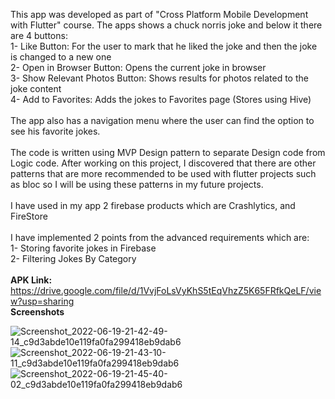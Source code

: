 This app was developed as part of "Cross Platform Mobile Development with Flutter" course. The apps shows a chuck norris joke and below it there are 4 buttons:<br>
1- Like Button: For the user to mark that he liked the joke and then the joke is changed to a new one<br>
2- Open in Browser Button: Opens the current joke in browser<br>
3- Show Relevant Photos Button: Shows results for photos related to the joke content<br>
4- Add to Favorites: Adds the jokes to Favorites page (Stores using Hive) <br>
<br>
The app also has a navigation menu where the user can find the option to see his favorite jokes. <br>
<br>
The code is written using MVP Design pattern to separate Design code from Logic code. After working on this project, I discovered that there are other patterns that are more recommended to be used with flutter projects such as bloc so I will be using these patterns in my future projects.<br>
<br>
I have used in my app 2 firebase products which are Crashlytics, and FireStore<br>
<br>
I have implemented 2 points from the advanced requirements which are:<br>
1- Storing favorite jokes in Firebase<br>
2- Filtering Jokes By Category<br>
<br>
**APK Link:** https://drive.google.com/file/d/1VvjFoLsVyKhS5tEqVhzZ5K65FRfkQeLF/view?usp=sharing <br>
**Screenshots** <br>

![Screenshot_2022-06-19-21-42-49-14_c9d3abde10e119fa0fa299418eb9dab6](https://user-images.githubusercontent.com/32040158/174496001-db207909-895a-47fd-806a-6468f8b95223.jpg)
![Screenshot_2022-06-19-21-43-10-11_c9d3abde10e119fa0fa299418eb9dab6](https://user-images.githubusercontent.com/32040158/174496013-1455dcab-f9d2-493c-bacd-b8089b2f5d56.jpg)
![Screenshot_2022-06-19-21-45-40-02_c9d3abde10e119fa0fa299418eb9dab6](https://user-images.githubusercontent.com/32040158/174496020-94bf7eab-40e8-4b14-9577-911b993c091a.jpg)

